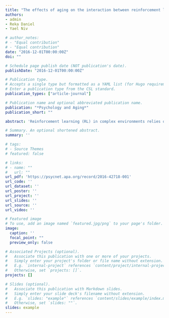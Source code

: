 ```yaml
---
title: "The effects of aging on the interaction between reinforcement learning and attention"
authors:
- admin
- Reka Daniel
- Yael Niv

# author_notes:
# - "Equal contribution"
# - "Equal contribution"
date: "2016-12-01T00:00:00Z"
doi: ""

# Schedule page publish date (NOT publication's date).
publishDate: "2016-12-01T00:00:00Z"

# Publication type.
# Accepts a single type but formatted as a YAML list (for Hugo requirements).
# Enter a publication type from the CSL standard.
publication_types: ["article-journal"]

# Publication name and optional abbreviated publication name.
publication: "*Psychology and Aging*"
publication_short: ""

abstract: 'Reinforcement learning (RL) in complex environments relies on selective attention to uncover those aspects of the environment that are most predictive of reward. Whereas previous work has focused on age-related changes in RL, it is not known whether older adults learn differently from younger adults when selective attention is required. In 2 experiments, we examined how aging affects the interaction between RL and selective attention. Younger and older adults performed a learning task in which only 1 stimulus dimension was relevant to predicting reward, and within it, 1 “target” feature was the most rewarding. Participants had to discover this target feature through trial and error. In Experiment 1, stimuli varied on 1 or 3 dimensions and participants received hints that revealed the target feature, the relevant dimension, or gave no information. Group-related differences in accuracy and RTs differed systematically as a function of the number of dimensions and the type of hint available. In Experiment 2 we used trial-by-trial computational modeling of the learning process to test for age-related differences in learning strategies. Behavior of both young and older adults was explained well by a reinforcement-learning model that uses selective attention to constrain learning. However, the model suggested that older adults restricted their learning to fewer features, employing more focused attention than younger adults. Furthermore, this difference in strategy predicted age-related deficits in accuracy. We discuss these results suggesting that a narrower filter of attention may reflect an adaptation to the reduced capabilities of the reinforcement learning system.'

# Summary. An optional shortened abstract.
summary: ''

# tags:
# - Source Themes
# featured: false

# links:
# - name: ""
#   url: ""
url_pdf: 'https://psycnet.apa.org/record/2016-42718-001'
url_code: ''
url_dataset: ''
url_poster: ''
url_project: ''
url_slides: ''
url_source: ''
url_video: ''

# Featured image
# To use, add an image named `featured.jpg/png` to your page's folder. 
image:
  caption: ''
  focal_point: ""
  preview_only: false

# Associated Projects (optional).
#   Associate this publication with one or more of your projects.
#   Simply enter your project's folder or file name without extension.
#   E.g. `internal-project` references `content/project/internal-project/index.md`.
#   Otherwise, set `projects: []`.
projects: []

# Slides (optional).
#   Associate this publication with Markdown slides.
#   Simply enter your slide deck's filename without extension.
#   E.g. `slides: "example"` references `content/slides/example/index.md`.
#   Otherwise, set `slides: ""`.
slides: example
---
```


<!-- {{% callout note %}}
Click the *Cite* button above to demo the feature to enable visitors to import publication metadata into their reference management software.
{{% /callout %}}

{{% callout note %}}
Create your slides in Markdown - click the *Slides* button to check out the example.
{{% /callout %}}

Add the publication's **full text** or **supplementary notes** here. You can use rich formatting such as including [code, math, and images](https://docs.hugoblox.com/content/writing-markdown-latex/). -->
